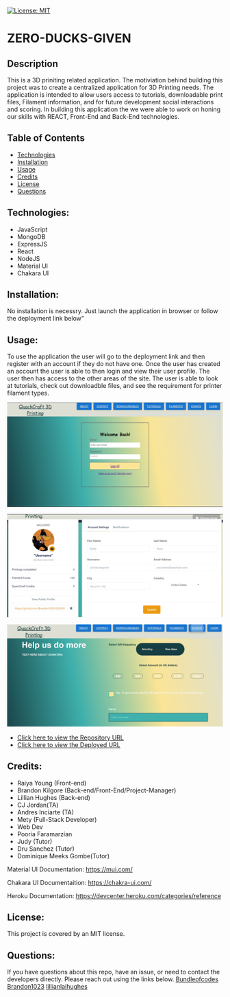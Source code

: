 [![License: MIT](https://img.shields.io/badge/License-MIT-yellow.svg)](https://opensource.org/licenses/MIT)

# ZERO-DUCKS-GIVEN

## Description

This is a 3D priniting related application.  The motiviation behind building this project was to create a centralized application for 3D Printing needs.  The application is intended to allow users access to tutorials, downloadable print files, Filament information, and for future development social interactions and scoring.  In building this application the we were able to work on honing our skills with REACT, Front-End and Back-End technologies.



## Table of Contents

- [Technologies](#technologies)
- [Installation](#installation)
- [Usage](#usage)
- [Credits](credits)
- [License](#license)
- [Questions](#questions)

## Technologies:
- JavaScript
- MongoDB
- ExpressJS
- React
- NodeJS
- Material UI
- Chakara UI

## Installation:
 No installation is necessry.  Just launch the application in browser or follow the deployment link below"


## Usage:
To use the application the user will go to the deployment link and then register with an account if they do not have one.  Once the user has created an account the user is able to then login and view their user profile.  The user then has access to the other areas of the site.  The user is able to look at tutorials, check out downloadble files, and see the requirement for printer filament types.


![Login Screen](assets/LoginScreen.jpg)

![User Profile Page](assets/UserProfilePage.jpg)

![Donation Page](assets/DonationPage.jpg)


- [Click here to view the Repository URL](https://github.com/Brandonk1023/ZERO-DUCKS-GIVEN)
- [Click here to view the Deployed URL](https://gentle-river-99860-f681a35f9ec5.herokuapp.com/)
## Credits:
- Raiya Young (Front-end)
- Brandon Kilgore (Back-end/Front-End/Project-Manager)
- Lillian Hughes (Back-end)
- CJ  Jordan(TA)
- Andres Inciarte (TA)
- Mety (Full-Stack Developer)
- Web Dev
- Pooria Faramarzian
- Judy (Tutor)
- Dru Sanchez (Tutor)
- Dominique Meeks Gombe(Tutor)

Material UI Documentation:
https://mui.com/

Chakara UI Documentaition:
https://chakra-ui.com/

Heroku Documentation:
https://devcenter.heroku.com/categories/reference



## License:
This project is covered by an MIT license.

## Questions:

If you have questions about this repo, have an issue, or  need to contact the developers directly. Please reach out using the links below. [Bundleofcodes](https://github.com/bundleofcodes)
[Brandon1023](https://github.com/brandon1023)
[lillianlaihughes](https://github.com/lillianlaihughes)


